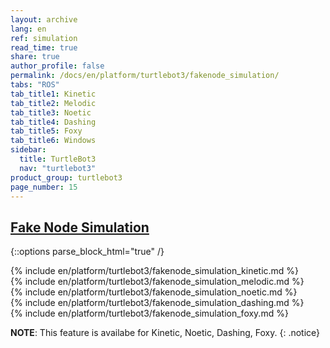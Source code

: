 ```yaml
---
layout: archive
lang: en
ref: simulation
read_time: true
share: true
author_profile: false
permalink: /docs/en/platform/turtlebot3/fakenode_simulation/
tabs: "ROS"
tab_title1: Kinetic
tab_title2: Melodic
tab_title3: Noetic
tab_title4: Dashing
tab_title5: Foxy
tab_title6: Windows
sidebar:
  title: TurtleBot3
  nav: "turtlebot3"
product_group: turtlebot3
page_number: 15
---
```


<div style="counter-reset: h1 6"></div>
<div style="counter-reset: h2 3"></div>

## [Fake Node Simulation](#fake-node-simulation)

{::options parse_block_html="true" /}

<section data-id="{{ page.tab_title1 }}" class="tab_contents">
{% include en/platform/turtlebot3/fakenode_simulation_kinetic.md %}
</section>

<section data-id="{{ page.tab_title2 }}" class="tab_contents">
{% include en/platform/turtlebot3/fakenode_simulation_melodic.md %}
</section>

<section data-id="{{ page.tab_title3 }}" class="tab_contents">
{% include en/platform/turtlebot3/fakenode_simulation_noetic.md %}
</section>

<section data-id="{{ page.tab_title4 }}" class="tab_contents">
{% include en/platform/turtlebot3/fakenode_simulation_dashing.md %}
</section>

<section data-id="{{ page.tab_title5 }}" class="tab_contents">
{% include en/platform/turtlebot3/fakenode_simulation_foxy.md %}
</section>

<section data-id="{{ page.tab_title6 }}" class="tab_contents">

**NOTE**: This feature is availabe for Kinetic, Noetic, Dashing, Foxy. 
{: .notice}

</section>
